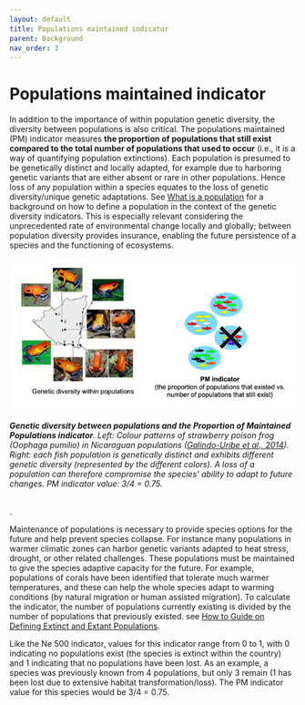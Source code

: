 ```yaml
---
layout: default
title: Populations maintained indicator
parent: Background
nav_order: 3
---
```


# Populations maintained indicator

In addition to the importance of within population genetic diversity, the diversity between populations is also critical. The populations maintained (PM) indicator measures **the proportion of populations that still exist compared to the total number of populations that used to occur** (i.e., it is a way of quantifying population extinctions). Each population is presumed to be genetically distinct and locally adapted, for example due to harboring genetic variants that are either absent or rare in other populations. Hence loss of any population within a species equates to the loss of genetic diversity/unique genetic adaptations. See [What is a population](https://aliciamstt.github.io/guidelines-genetic-diversity-indicators/docs/2_Theoretical_background/What-is-a-population.html#what-is-a-population) for a background on how to define a population in the context of the genetic diversity indicators. This is especially relevant considering the unprecedented rate of environmental change locally and globally; between population diversity provides insurance, enabling the future persistence of a species and the functioning of ecosystems.


![](NewPMindicator_Fig1.png)
###### **Genetic diversity between populations and the Proportion of Maintained Populations indicator**. Left: Colour patterns of strawberry poison frog (Oophaga pumilio) in Nicaraguan populations ([Galindo-Uribe et al., 2014](https://www.salamandra-journal.com/index.php/contents/2014-vol-50/380-galindo-uribe-d-j-sunyer-j-s-hauswaldt-a-amezquita-h-proehl-m-vences/file)). Right: each fish population is genetically distinct and exhibits different genetic diversity (represented by the different colors). A loss of a population can therefore compromise the species’ ability to adapt to future changes. PM indicator value: 3/4 = 0.75.

.

Maintenance of populations is necessary to provide species options for the future and help prevent species collapse. For instance many populations in warmer climatic zones can harbor genetic variants adapted to heat stress, drought, or other related challenges. These populations must be maintained to give the species adaptive capacity for the future. For example, populations of corals have been identified that tolerate much warmer temperatures, and these can help the whole species adapt to warming conditions (by natural migration or human assisted migration). To calculate the indicator, the number of populations currently existing is divided by the number of populations that previously existed. see [How to Guide on Defining Extinct and Extant Populations](https://aliciamstt.github.io/guidelines-genetic-diversity-indicators/docs/3_Howto_guides_examples/Extinct_extant_populations.html#extinct-and-extant-populations). 

Like the Ne 500 indicator, values for this indicator range from 0 to 1, with 0 indicating no populations exist (the species is extinct within the country) and 1 indicating that no populations have been lost. As an example, a species was previously known from 4 populations, but only 3 remain (1 has been lost due to extensive habitat transformation/loss). The PM indicator value for this species would be 3/4 = 0.75.

